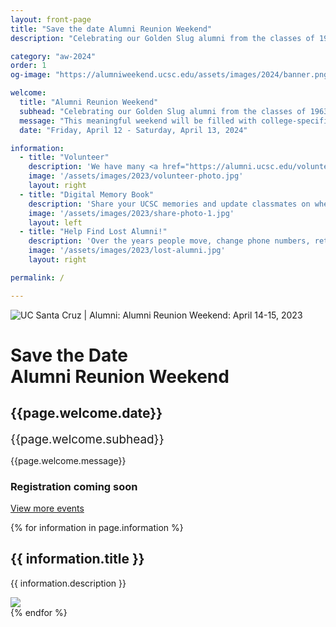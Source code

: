 ```yaml
---
layout: front-page
title: "Save the date Alumni Reunion Weekend"
description: "Celebrating our Golden Slug alumni from the classes of 1965-1973:"

category: "aw-2024"
order: 1
og-image: "https://alumniweekend.ucsc.edu/assets/images/2024/banner.png"

welcome:
  title: "Alumni Reunion Weekend"
  subhead: "Celebrating our Golden Slug alumni from the classes of 1963 - 1974."
  message: "This meaningful weekend will be filled with college-specific events and <br/>special moments to honor alumni celebrating their 50th or greater reunion milestones. <br/>We are excited to welcome these pioneers back to UC Santa Cruz for this special weekend."
  date: "Friday, April 12 - Saturday, April 13, 2024"

information:
  - title: "Volunteer"
    description: 'We have many <a href="https://alumni.ucsc.edu/volunteer/arw-volunteers.html">volunteer opportunities</a> for you to get involved now and during the weekend. <a href="https://docs.google.com/forms/d/e/1FAIpQLSe91dHZ5027XdMNNU__YX4gXrwRCdAH3tKNmfLz6kkxdz5bog/viewform">Sign-up to volunteer</a>.'
    image: '/assets/images/2023/volunteer-photo.jpg'
    layout: right
  - title: "Digital Memory Book"
    description: 'Share your UCSC memories and update classmates on where you are now. If you haven’t received an email invite to access the digital memory book, contact <a href="mailto:jmajane@ucsc.edu?subject=Digital%20Memory%20Book">Jesse Majane</a>.'
    image: '/assets/images/2023/share-photo-1.jpg' 
    layout: left
  - title: "Help Find Lost Alumni!"
    description: 'Over the years people move, change phone numbers, retire, create new email addresses and launch new social media profiles. We are asking for your help to find classmates we’ve lost touch with. If you have updated contact information for <a href="https://docs.google.com/spreadsheets/d/1_zyvwBJYMLJgws400imNdzGXCeQFGeYgqNrhnuLWTis/edit#gid=0">anyone on this list</a>, please reach out to <a href="mailto:alumni@ucsc.edu?subject=Help%20find%20lost%20alumni">alumni@ucsc.edu</a> so we can send them an invite to the weekend.'
    image: '/assets/images/2023/lost-alumni.jpg'
    layout: right

permalink: /

---
```


<img src="https://alumniweekend.ucsc.edu/assets/images/2024/banner.png" class="img-full" alt="UC Santa Cruz | Alumni: Alumni Reunion Weekend: April 14-15, 2023">
<section class="content-centered" style="padding: 0">
  <div class="grid-container large">
    <h1 style="font-size: 2em;"><strong>Save the Date<br />Alumni Reunion Weekend</strong></h1>
    <h2 style="font-size: 1.5em; display: block;"><strong>{{page.welcome.date}}</strong></h2>
    <span style="font-size: 1.35em; display: block;">{{page.welcome.subhead}}</span>
    <p class="lead" style="margin-top: 1em;"> {{page.welcome.message}}</p>
    <h3>Registration coming soon</h3>
  </div>
</section>



<style>
  .page-utilities {
    display: none;
  }
</style>


<!-- End three current events: Tag Home to display -->
<div class="more no-border">
  <a href="/alumniweekend/2023/events" class="button primary">
    View more events
  </a>
</div>


{% for information in page.information %}
<section class="content-w-media {{ information.layout }}" style="margin: 0">
  <div class="grid-container large">
    <div class="inner">
      <div class="content">
        <h2 class="underline">{{ information.title }}</h2>
        <p>{{ information.description }}</p>
      </div>
      <div class="media">
          <img src="{{ information.image }}">
      </div>
    </div>
  </div>
</section>
{% endfor %}